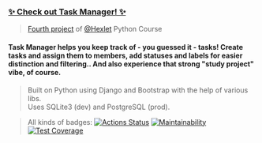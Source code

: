 ### [✨ Check out Task Manager! ✨](https://python-project-52-731n.onrender.com)

> [Fourth project](https://ru.hexlet.io/programs/python/projects/52) of [@Hexlet](https://ru.hexlet.io/) Python Course

#### Task Manager helps you keep track of - you guessed it - tasks! Create tasks and assign them to members, add statuses and labels for easier distinction and filtering.. And also experience that strong "study project" vibe, of course.

> Built on Python using Django and Bootstrap with the help of various libs.  
Uses SQLite3 (dev) and PostgreSQL (prod).

> All kinds of badges:
[![Actions Status](https://github.com/alienflakes/python-project-52/actions/workflows/hexlet-check.yml/badge.svg)](https://github.com/alienflakes/python-project-52/actions)
[![Maintainability](https://api.codeclimate.com/v1/badges/8aeca0c83ea81e559deb/maintainability)](https://codeclimate.com/github/alienflakes/python-project-52/maintainability)
[![Test Coverage](https://api.codeclimate.com/v1/badges/8aeca0c83ea81e559deb/test_coverage)](https://codeclimate.com/github/alienflakes/python-project-52/test_coverage)

